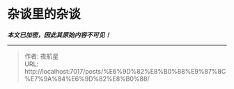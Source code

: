 # 杂谈里的杂谈

_**本文已加密，因此其原始内容不可见！**_

---

> 作者: 夜航星  
> URL: http://localhost:7017/posts/%E6%9D%82%E8%B0%88%E9%87%8C%E7%9A%84%E6%9D%82%E8%B0%88/  

